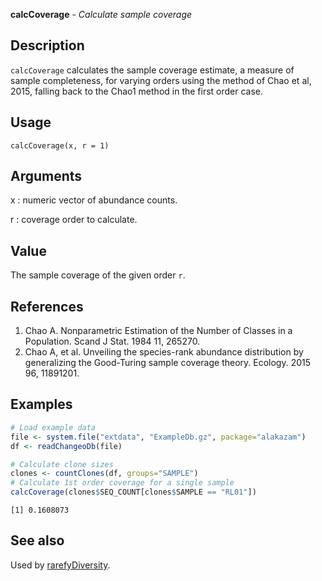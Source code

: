 





**calcCoverage** - *Calculate sample coverage*

Description
--------------------

`calcCoverage` calculates the sample coverage estimate, a measure of sample 
completeness, for varying orders using the method of Chao et al, 2015, falling back 
to the Chao1 method in the first order case.

Usage
--------------------

```
calcCoverage(x, r = 1)
```

Arguments
-------------------

x
:   numeric vector of abundance counts.

r
:   coverage order to calculate.



Value
-------------------

The sample coverage of the given order `r`.

References
-------------------


1. Chao A. Nonparametric Estimation of the Number of Classes in a Population. 
Scand J Stat. 1984 11, 265270.
1. Chao A, et al. Unveiling the species-rank abundance distribution by 
generalizing the Good-Turing sample coverage theory. 
Ecology. 2015 96, 11891201.




Examples
-------------------

```R
# Load example data
file <- system.file("extdata", "ExampleDb.gz", package="alakazam")
df <- readChangeoDb(file)

# Calculate clone sizes
clones <- countClones(df, groups="SAMPLE")
# Calculate 1st order coverage for a single sample
calcCoverage(clones$SEQ_COUNT[clones$SAMPLE == "RL01"])
```


```
[1] 0.1608073

```



See also
-------------------

Used by [rarefyDiversity](rarefyDiversity.md).




